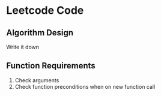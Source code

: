# Leetcode Code

## Algorithm Design

Write it down

## Function Requirements

1. Check arguments
2. Check function preconditions when on new function call
